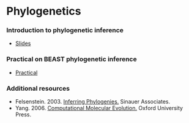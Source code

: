 # Phylogenetics

### Introduction to phylogenetic inference

 * [Slides](http://bedford.io/projects/sismid/phylogenetics/slides.html)

### Practical on BEAST phylogenetic inference

 * [Practical](practical/)
 
 ### Additional resources

 * Felsenstein. 2003. [Inferring Phylogenies.](http://www.amazon.com/Inferring-Phylogenies-Joseph-Felsenstein/dp/0878931775) Sinauer Associates.
 * Yang. 2006. [Computational Molecular Evolution.](http://www.amazon.com/Computational-Molecular-Evolution-Oxford-Ecology/dp/0198567022) Oxford University Press.
